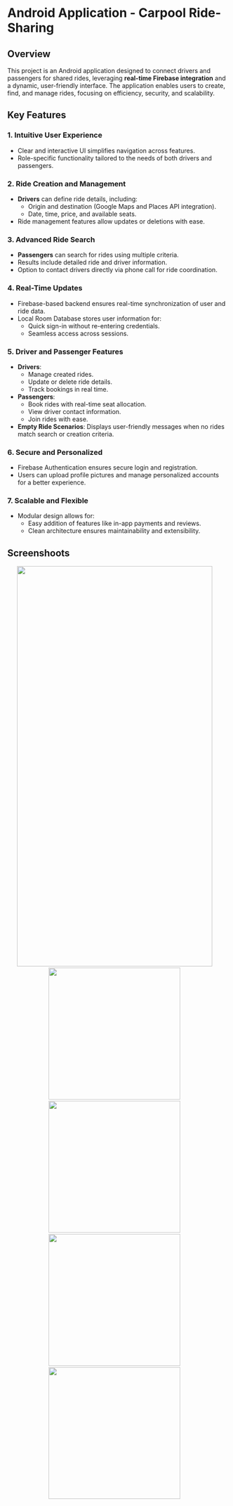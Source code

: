 # Android Application - Carpool Ride-Sharing

## **Overview**
This project is an Android application designed to connect drivers and passengers for shared rides, leveraging **real-time Firebase integration** and a dynamic, user-friendly interface. The application enables users to create, find, and manage rides, focusing on efficiency, security, and scalability.  

## Key Features  

### 1. **Intuitive User Experience**  
- Clear and interactive UI simplifies navigation across features.  
- Role-specific functionality tailored to the needs of both drivers and passengers.  

### 2. **Ride Creation and Management**  
- **Drivers** can define ride details, including:  
  - Origin and destination (Google Maps and Places API integration).  
  - Date, time, price, and available seats.  
- Ride management features allow updates or deletions with ease.  

### 3. **Advanced Ride Search**  
- **Passengers** can search for rides using multiple criteria.  
- Results include detailed ride and driver information.  
- Option to contact drivers directly via phone call for ride coordination.  

### 4. **Real-Time Updates**  
- Firebase-based backend ensures real-time synchronization of user and ride data.  
- Local Room Database stores user information for:  
  - Quick sign-in without re-entering credentials.  
  - Seamless access across sessions.  

### 5. **Driver and Passenger Features**  
- **Drivers**:  
  - Manage created rides.  
  - Update or delete ride details.  
  - Track bookings in real time.  
- **Passengers**:  
  - Book rides with real-time seat allocation.  
  - View driver contact information.  
  - Join rides with ease.  
- **Empty Ride Scenarios**: Displays user-friendly messages when no rides match search or creation criteria.  

### 6. **Secure and Personalized**  
- Firebase Authentication ensures secure login and registration.  
- Users can upload profile pictures and manage personalized accounts for a better experience.  

### 7. **Scalable and Flexible**  
- Modular design allows for:  
  - Easy addition of features like in-app payments and reviews.  
  - Clean architecture ensures maintainability and extensibility.
  
## **Screenshoots**

<div align="center">
   <img src="https://github.com/user-attachments/assets/86a1f26e-0de1-4519-b49f-d52bd7d04720" width="445" height="911" />
  &nbsp;&nbsp;&nbsp;
   <img src="https://github.com/user-attachments/assets/4737355a-574b-41b1-a1f5-8ec605a955a9" width="300" />
  &nbsp;&nbsp;&nbsp;
   <img src="https://github.com/user-attachments/assets/8eb3314a-7aeb-4f7e-8589-5b410947efea"width="300" />
  &nbsp;&nbsp;&nbsp;
  <img src="https://github.com/user-attachments/assets/fff799ae-bbf4-4aee-b363-545befa9cb11" width="300" />
  &nbsp;&nbsp;&nbsp;
  <img src="https://github.com/user-attachments/assets/9190e4d3-3775-4ba0-9e4d-9667c336328e" width="300" />
  &nbsp;&nbsp;&nbsp;



